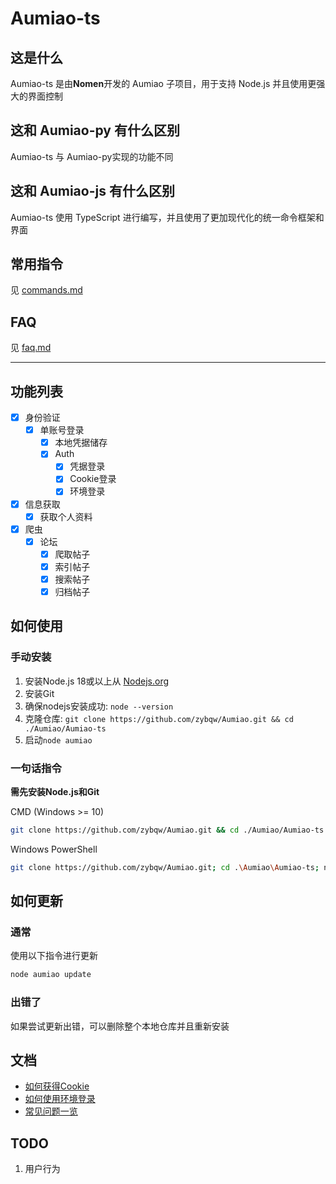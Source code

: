 # Aumiao-ts

## 这是什么

Aumiao-ts 是由**Nomen**开发的 Aumiao 子项目，用于支持 Node.js 并且使用更强大的界面控制

## 这和 Aumiao-py 有什么区别

Aumiao-ts 与 Aumiao-py实现的功能不同

## 这和 Aumiao-js 有什么区别

Aumiao-ts 使用 TypeScript 进行编写，并且使用了更加现代化的统一命令框架和界面

## 常用指令

见 [commands.md](./docs/commands.md)

## FAQ

见 [faq.md](./docs/faq.md)

--- 

## 功能列表

- [x] 身份验证
  - [x] 单账号登录
    - [x] 本地凭据储存
    - [x] Auth
      - [x] 凭据登录
      - [x] Cookie登录
      - [x] 环境登录
- [x] 信息获取
  - [x] 获取个人资料
- [x] 爬虫
  - [x] 论坛
    - [x] 爬取帖子
    - [x] 索引帖子
    - [x] 搜索帖子
    - [x] 归档帖子

## 如何使用

### 手动安装

1. 安装Node.js 18或以上从 [Nodejs.org](https://nodejs.org/)
2. 安装Git
3. 确保nodejs安装成功: `node --version`
4. 克隆仓库: `git clone https://github.com/zybqw/Aumiao.git && cd ./Aumiao/Aumiao-ts`
5. 启动`node aumiao`

### 一句话指令

**需先安装Node.js和Git**

CMD (Windows >= 10)

```bash
git clone https://github.com/zybqw/Aumiao.git && cd ./Aumiao/Aumiao-ts && node ./scripts/install.js && node aumiao.js
```

Windows PowerShell

```bash
git clone https://github.com/zybqw/Aumiao.git; cd .\Aumiao\Aumiao-ts; node .\scripts\install.js; node .\aumiao.js
```

## 如何更新

### 通常

使用以下指令进行更新

```bash
node aumiao update
```

### 出错了

如果尝试更新出错，可以删除整个本地仓库并且重新安装

## 文档

- [如何获得Cookie](./docs/how-to-get-cookie.md)
- [如何使用环境登录](./docs/how-to-use-env-login.md)
- [常见问题一览](./docs/faq.md)

## TODO

1. 用户行为
